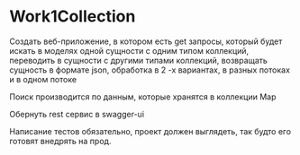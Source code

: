 # Work1Collection

Создать веб-приложение, в котором есть get запросы, который будет искать в моделях одной сущности с одним типом коллекций, переводить в сущности с другими типами коллекций, возвращать сущность в формате json, обработка в 2 -х вариантах, в разных потоках и в одном потоке

Поиск производится по данным, которые хранятся в коллекции Map

Обернуть rest сервис в swagger-ui

Написание тестов обязательно, проект должен выглядеть, так будто его готовят внедрять на прод.
